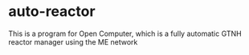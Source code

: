 # auto-reactor
This is a program for Open Computer, which is a fully automatic GTNH reactor manager using the ME network
